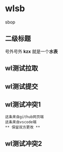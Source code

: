 # wlsb
sbop

## 二级标题
号外号外 **kzx** 就是一个**水表**

## wl测试拉取

## wl测试提交

## wl测试冲突1
    这条来自github网页端
    这条来自vscode端
    ** 保留双方更改 **

## wl测试冲突2

